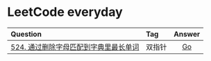 # LeetCode everyday

| Question                                                                                                               | Tag    |                              Answer                              |
| :--------------------------------------------------------------------------------------------------------------------- | :----- | :--------------------------------------------------------------: |
| [524. 通过删除字母匹配到字典里最长单词](https://leetcode-cn.com/problems/longest-word-in-dictionary-through-deleting/) | 双指针 | [Go](https://github.com/Ksloveyuan/leetcode/blob/main/524_go.md) |
